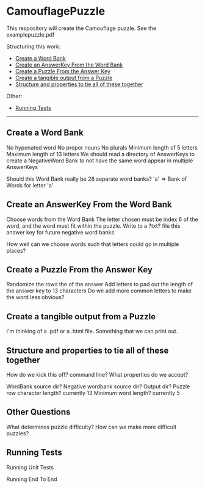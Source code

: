 # CamouflagePuzzle

This respository will create the Camouflage puzzle.  See the examplepuzzle.pdf


Structuring this work:

- [Create a Word Bank](https://github.com/TurnUpTheMike/CamouflagePuzzle#create-a-word-bank)
- [Create an AnswerKey From the Word Bank](https://github.com/TurnUpTheMike/CamouflagePuzzle#create-an-answerkey-from-the-word-bank)
- [Create a Puzzle From the Answer Key](https://github.com/TurnUpTheMike/CamouflagePuzzle#create-a-puzzle-from-the-answer-key)
- [Create a tangible output from a Puzzle](https://github.com/TurnUpTheMike/CamouflagePuzzle#create-a-tangible-output-from-a-puzzle)
- [Structure and properties to tie all of these together](https://github.com/TurnUpTheMike/CamouflagePuzzle#structure-and-properties-to-tie-all-of-these-together)

Other:
- [Running Tests](https://github.com/TurnUpTheMike/CamouflagePuzzle/blob/master/README.md#running-tests)

______________________________________________________________________
Create a Word Bank
------------------

No hypenated word
No proper nouns
No plurals
Minimum length of 5 letters
Maximum length of 13 letters
We should read a directory of AnswerKeys to create a NegativeWord Bank to not have the same word appear in multiple AnswerKeys

Should this Word Bank really be 26 separate word banks?
'a' => Bank of Words for letter 'a'


Create an AnswerKey From the Word Bank
--------------------------------------

Choose words from the Word Bank
The letter chosen must be index 6 of the word, and the word must fit within the puzzle.
Write to a ?txt? file this answer key for future negative word banks

How well can we choose words such that letters could go in multiple places?


Create a Puzzle From the Answer Key
-----------------------------------

Randomize the rows the of the answer
Add letters to pad out the length of the answer key to 13 characters
Do we add more common letters to make the word less obvious?


Create a tangible output from a Puzzle
--------------------------------------

I'm thinking of a .pdf or a .html file.  Something that we can print out.


Structure and properties to tie all of these together
-----------------------------------------------------

How do we kick this off?  command line?
What properties do we accept?

WordBank source dir?
Negative wordbank source dir?
Output dir?
Puzzle row character length?  currently 13
Minimum word length?          currently 5



Other Questions
---------------

What determines puzzle difficulty? How can we make more difficult puzzles?


Running Tests
-------------

Running Unit Tests

Running End To End
